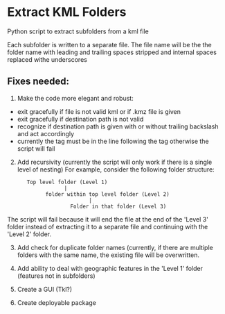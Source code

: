 Extract KML Folders
==========

Python script to extract subfolders from a kml file

Each subfolder is written to a separate file. The file name will be the the folder name with leading and trailing spaces stripped and internal spaces replaced withe underscores

Fixes needed:
-------------
1. Make the code more elegant and robust:
  - exit gracefully if file is not valid kml or if .kmz file is given
  - exit gracefully if destination path is not valid
  - recognize if destination path is given with or without trailing backslash and act accordingly
  - currently the <name> tag must be in the line following the <Folder> tag otherwise the script will fail

2. Add recursivity (currently the script will only work if there is a single level of nesting)
  For example, consider the following folder structure:

          Top level folder (Level 1)
                      |
                folder within top level folder (Level 2)
                              |
                        Folder in that folder (Level 3)
            
            
  The script will fail because it will end the file at the end of the 'Level 3' folder instead of extracting it to a separate file and    continuing with the 'Level 2' folder.
  
3. Add check for duplicate folder names (currently, if there are multiple folders with the same name, the existing file will be overwritten.
  
4. Add ability to deal with geographic features in the 'Level 1' folder (features not in subfolders)

5. Create a GUI (Tkl?)

6. Create deployable package
